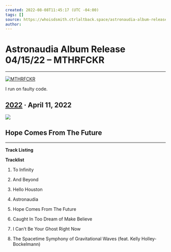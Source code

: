```yaml
---
created: 2022-08-08T11:45:17 (UTC -04:00)
tags: []
source: https://whoisdsmith.ctrlaltback.space/astronaudia-album-release-04-15-22/
author: 
---
```


# Astronaudia Album Release 04/15/22 – MTHRFCKR

---
[![MTHRFCKR](https://whoisdsmith.ctrlaltback.space/wp-content/uploads/2022/03/cropped-eb54cc2c-b17e-423e-a2a8-a7359d5f8e82.png)](https://whoisdsmith.ctrlaltback.space/)

I run on faulty code.

## [2022](https://whoisdsmith.ctrlaltback.space/category/2022/) · April 11, 2022

![](https://whoisdsmith.ctrlaltback.space/wp-content/uploads/2022/04/astro-hud_original-1024x1024.png)

## Hope Comes From The Future

___

**Track Listing**

**Tracklist**

1. To Infinity

2. And Beyond

3. Hello Houston

4. Astronaudia

5. Hope Comes From The Future

6. Caught In Too Dream of Make Believe

7. I Can’t Be Your Ghost Right Now

8. The Spacetime Symphony of Gravitational Waves (feat. Kelly Holley-Bockelmann)

